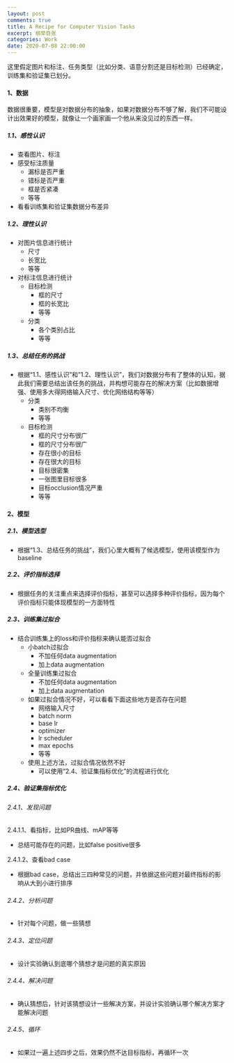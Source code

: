 ```yaml
---
layout: post
comments: true
title: A Recipe for Computer Vision Tasks
excerpt: 纲举目张
categories: Work
date: 2020-07-08 22:00:00
---
```


这里假定图片和标注、任务类型（比如分类、语意分割还是目标检测）已经确定，训练集和验证集已划分。

#### 1、数据
数据很重要，模型是对数据分布的抽象，如果对数据分布不够了解，我们不可能设计出效果好的模型，就像让一个画家画一个他从来没见过的东西一样。

##### 1.1、感性认识
- 查看图片、标注
- 感受标注质量
  - 漏标是否严重
  - 错标是否严重
  - 框是否紧凑
  - 等等
- 看看训练集和验证集数据分布差异
##### 1.2、理性认识
- 对图片信息进行统计
  - 尺寸
  - 长宽比
  - 等等
- 对标注信息进行统计
  - 目标检测
    - 框的尺寸
    - 框的长宽比
    - 等等
  - 分类
    - 各个类别占比
    - 等等
##### 1.3、总结任务的挑战
- 根据“1.1、感性认识”和”1.2、理性认识”，我们对数据分布有了整体的认知，据此我们需要总结出该任务的挑战，并构想可能存在的解决方案（比如数据增强、使用多大得网络输入尺寸、优化网络结构等等）
  - 分类
    - 类别不均衡
    - 等等
  - 目标检测
    - 框的尺寸分布很广
    - 框的尺寸分布很广
    - 存在很小的目标
    - 存在很大的目标
    - 目标很密集
    - 一张图里目标很多
    - 目标occlusion情况严重
    - 等等
#### 2、模型
##### 2.1、模型选型
- 根据“1.3、总结任务的挑战”，我们心里大概有了候选模型，使用该模型作为baseline
##### 2.2、评价指标选择
- 根据任务的关注重点来选择评价指标，甚至可以选择多种评价指标，因为每个评价指标只能体现模型的一方面特性
##### 2.3、训练集过拟合
- 结合训练集上的loss和评价指标来确认能否过拟合
  - 小batch过拟合
    - 不加任何data augmentation
    - 加上data augmentation
  - 全量训练集过拟合
    - 不加任何data augmentation
    - 加上data augmentation
  - 如果过拟合情况不好，可以看看下面这些地方是否存在问题
    - 网络输入尺寸
    - batch norm
    - base lr
    - optimizer
    - lr scheduler
    - max epochs
    - 等等
  - 使用上述方法，过拟合情况依然不好
    - 可以使用“2.4、验证集指标优化”的流程进行优化
##### 2.4、验证集指标优化
###### 2.4.1、发现问题

2.4.1.1、看指标，比如PR曲线、mAP等等
- 总结可能存在的问题，比如false positive很多

2.4.1.2、查看bad case
- 根据bad case，总结出三四种常见的问题，并依据这些问题对最终指标的影响从大到小进行排序
###### 2.4.2、分析问题
- 针对每个问题，做一些猜想
###### 2.4.3、定位问题
- 设计实验确认到底哪个猜想才是问题的真实原因
###### 2.4.4、解决问题
- 确认猜想后，针对该猜想设计一些解决方案，并设计实验确认哪个解决方案才能解决问题
###### 2.4.5、循环
- 如果过一遍上述四步之后，效果仍然不达目标指标，再循环一次
